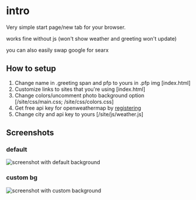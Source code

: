 # intro

Very simple start page/new tab for your browser.

works fine without js (won't show weather and greeting won't update)

you can also easily swap google for searx

## How to setup

1. Change name in .greeting span and pfp to yours in .pfp img \[index.html\]
2. Customize links to sites that you're using \[index.html\]
3. Change colors/uncomment photo background option \[/site/css/main.css; /site/css/colors.css\]
4. Get free api key for openweathermap by [registering](https://home.openweathermap.org/users/sign_up)
5. Change city and api key to yours \[/site/js/weather.js\]

## Screenshots

### default
![screenshot with default background](https://nekopon.pl/syf/intro/defaultbg.png "screenshot with default background")

### custom bg
![screenshot with custom background](https://nekopon.pl/syf/intro/custombg.png "screenshot with custom background")
